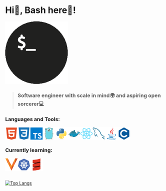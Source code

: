 <h1>Hi👋, Bash here🤘!</h2>

![github-img](./assets/github-img.gif)

> <h3>Software engineer with scale in mind🌍 and aspiring open sorcerer💻</h3>

<h3>Languages and Tools:</h3>

<div style='display: flex;'>

<img src='./assets/html5.svg' alt='html5' width='40' height='40'/>

<img src='./assets/css3.svg' alt='css3' width='40' height='40'/>

<img src='./assets/typescript.svg' alt='typescript' width='40' height='40'/>

<img src='./assets/go.svg' alt='go' width='40' height='40'/>

<img src='./assets/python.svg' alt='python' width='40' height='40'/>

<img src='./assets/docker.svg' alt='docker' width='40' height='40'/>

<img src='./assets/react.svg' alt='react' width='40' height='40'/>

<img src='./assets/mysql.svg' alt='mysql' width='40' height='40'/>

<img src='./assets/java.svg' alt='java' width='40' height='40'/>

<img src='./assets/c.svg' alt='c' width='40' height='40'/>

</div>

<h3>Currently learning:</h3>

<div style='display: flex;'>

<img src='./assets/vitess.png' alt='vitess' width='40' height='40'/>

<img src='./assets/kubernetes.svg' alt='kubernetes' width='40' height='40'/>

<img src='./assets/scala.svg' alt='scala' width='40' height='40'/>

</div>

<br/>

[![Top Langs](https://github-readme-stats.vercel.app/api/top-langs/?username=massimilianofalsini)](https://github.com/Astro-Ton618)
